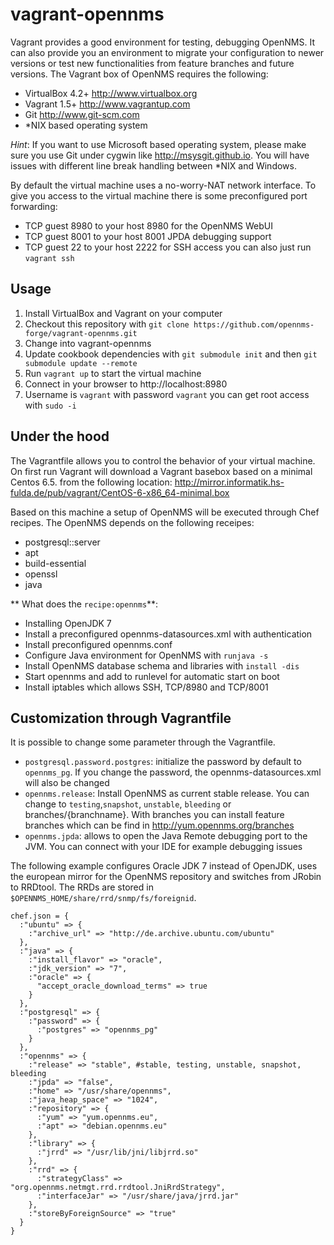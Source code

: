 vagrant-opennms
===============
Vagrant provides a good environment for testing, debugging OpenNMS. It can also provide you an environment to migrate your configuration to newer versions or test new functionalities from feature branches and future versions. The Vagrant box of OpenNMS requires the following:
- VirtualBox 4.2+ http://www.virtualbox.org
- Vagrant 1.5+ http://www.vagrantup.com
- Git http://www.git-scm.com
- *NIX based operating system

*Hint*: If you want to use Microsoft based operating system, please make sure you use Git under cygwin like http://msysgit.github.io. You will have issues with different line break handling between *NIX and Windows.

By default the virtual machine uses a no-worry-NAT network interface. To give you access to the virtual machine there is some preconfigured port forwarding:
- TCP guest 8980 to your host 8980 for the OpenNMS WebUI
- TCP guest 8001 to your host 8001 JPDA debugging support
- TCP guest 22 to your host 2222 for SSH access you can also just run `vagrant ssh`

Usage
-----
1. Install VirtualBox and Vagrant on your computer
2. Checkout this repository with `git clone https://github.com/opennms-forge/vagrant-opennms.git`
3. Change into vagrant-opennms
4. Update cookbook dependencies with `git submodule init` and then `git submodule update --remote`
5. Run `vagrant up` to start the virtual machine
6. Connect in your browser to http://localhost:8980
7. Username is `vagrant` with password `vagrant` you can get root access with `sudo -i`

Under the hood
--------------
The Vagrantfile allows you to control the behavior of your virtual machine. On first run Vagrant will download a Vagrant basebox based on a minimal Centos 6.5. from the following location: http://mirror.informatik.hs-fulda.de/pub/vagrant/CentOS-6-x86_64-minimal.box

Based on this machine a setup of OpenNMS will be executed through Chef recipes. The OpenNMS depends on the following receipes:
- postgresql::server
- apt
- build-essential
- openssl
- java

** What does the `recipe:opennms`**:
- Installing OpenJDK 7
- Install a preconfigured opennms-datasources.xml with authentication
- Install preconfigured opennms.conf
- Configure Java environment for OpenNMS with `runjava -s`
- Install OpenNMS database schema and libraries with `install -dis`
- Start opennms and add to runlevel for automatic start on boot
- Install iptables which allows SSH, TCP/8980 and TCP/8001

Customization through Vagrantfile
---------------------------------
It is possible to change some parameter through the Vagrantfile.
- `postgresql.password.postgres`: initialize the password by default to `opennms_pg`. If you change the password, the opennms-datasources.xml will also be changed
- `opennms.release`: Install OpenNMS as current stable release. You can change to `testing`,`snapshot`, `unstable`, `bleeding` or branches/{branchname}. With branches you can install feature branches which can be find in http://yum.opennms.org/branches
- `opennms.jpda`: allows to open the Java Remote debugging port to the JVM. You can connect with your IDE for example debugging issues

The following example configures Oracle JDK 7 instead of OpenJDK, uses the european mirror for the OpenNMS repository and switches from JRobin to RRDtool. The RRDs are stored in `$OPENNMS_HOME/share/rrd/snmp/fs/foreignid`.

    chef.json = {
      :"ubuntu" => {
        :"archive_url" => "http://de.archive.ubuntu.com/ubuntu"
      },
      :"java" => {
        :"install_flavor" => "oracle",
        :"jdk_version" => "7",
        :"oracle" => {
          "accept_oracle_download_terms" => true
        }
      },
      :"postgresql" => {
        :"password" => {
          :"postgres" => "opennms_pg"
        }
      },
      :"opennms" => {
        :"release" => "stable", #stable, testing, unstable, snapshot, bleeding
        :"jpda" => "false",
        :"home" => "/usr/share/opennms",
        :"java_heap_space" => "1024",
        :"repository" => {
          :"yum" => "yum.opennms.eu",
          :"apt" => "debian.opennms.eu"
        },
        :"library" => {
          :"jrrd" => "/usr/lib/jni/libjrrd.so"
        },
        :"rrd" => {
          :"strategyClass" => "org.opennms.netmgt.rrd.rrdtool.JniRrdStrategy",
          :"interfaceJar" => "/usr/share/java/jrrd.jar"
        },
        :"storeByForeignSource" => "true"
      }
    }
